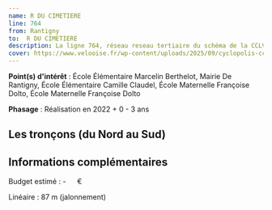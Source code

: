 ```yaml
---
name: R DU CIMETIERE
line: 764
from: Rantigny
to:  R DU CIMETIERE 
description: La ligne 764, réseau reseau tertiaire du schéma de la CCLVD (tronçon 164) concerne Rantigny - R DU CIMETIERE
cover: https://www.velooise.fr/wp-content/uploads/2025/09/cyclopolis-cclvd-164.jpg
---
```


**Point(s) d'intérêt** : École Élémentaire Marcelin Berthelot, Mairie De Rantigny, École Élémentaire Camille Claudel, École Maternelle Françoise Dolto, École Maternelle Françoise Dolto

**Phasage** : Réalisation en 2022 + 0 - 3 ans

## Les tronçons (du Nord au Sud)

## Informations complémentaires

Budget estimé :  -   € 

Linéaire : 87 m (jalonnement)


